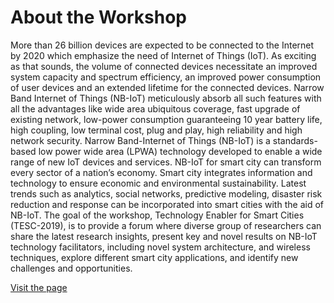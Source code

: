 # About the Workshop
More than 26 billion devices are expected to be connected to the Internet by 2020 which emphasize the need of Internet of Things (IoT). As exciting as that sounds, the volume of connected devices necessitate an improved system capacity and spectrum efficiency, an improved power consumption of user devices and an extended lifetime for the connected devices. Narrow Band Internet of Things (NB-IoT) meticulously absorb all such features with all the advantages like wide area ubiquitous coverage, fast upgrade of existing network, low-power consumption guaranteeing 10 year battery life, high coupling, low terminal cost, plug and play, high reliability and high network security. Narrow Band-Internet of Things (NB-IoT) is a standards-based low power wide area (LPWA) technology developed to enable a wide range of new IoT devices and services. NB-IoT for smart city can transform every sector of a nation’s economy. Smart city integrates information and technology to ensure economic and environmental sustainability. Latest trends such as analytics, social networks, predictive modeling, disaster risk reduction and response can be incorporated into smart cities with the aid of NB-IoT. The goal of the workshop, Technology Enabler for Smart Cities (TESC-2019), is to provide a forum where diverse group of researchers can share the latest research insights, present key and novel results on NB-IoT technology facilitators, including novel system architecture, and wireless techniques, explore different smart city applications, and identify new challenges and opportunities.

[Visit the page](https://acm-tesc.github.io/)